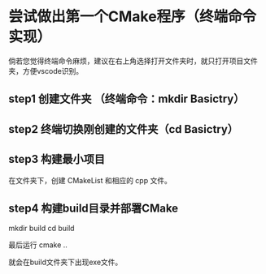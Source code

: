 # 尝试做出第一个CMake程序（终端命令实现）

倘若您觉得终端命令麻烦，建议在右上角选择打开文件夹时，就只打开项目文件夹，方便vscode识别。

## step1 创建文件夹 （终端命令：mkdir Basictry）

## step2 终端切换刚创建的文件夹（cd Basictry）

## step3 构建最小项目

在文件夹下，创建 CMakeList 和相应的 cpp 文件。

## step4 构建build目录并部署CMake
mkdir build
cd build

最后运行
cmake ..

就会在build文件夹下出现exe文件。

